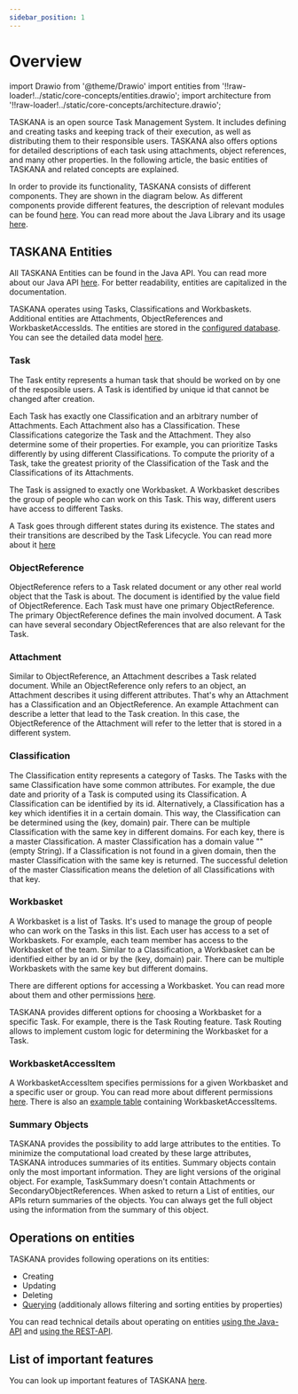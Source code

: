 ```yaml
---
sidebar_position: 1
---
```


# Overview

import Drawio from '@theme/Drawio'
import entities from '!!raw-loader!../static/core-concepts/entities.drawio';
import architecture from '!!raw-loader!../static/core-concepts/architecture.drawio';

TASKANA is an open source Task Management System. It includes defining and creating tasks and keeping track of their execution, as well as distributing them to their responsible users. TASKANA also offers options for detailed descriptions of each task using attachments, object references, and many other properties. In the following article, the basic entities of TASKANA and related concepts are explained. 

In order to provide its functionality, TASKANA consists of different components. They are shown in the diagram below. As different components provide different features, the description of relevant modules can be found [here](../reference/modules.md). You can read more about the Java Library and its usage [here](./javaApiUsage). 

<Drawio content={architecture} />

## TASKANA Entities
All TASKANA Entities can be found in the Java API. You can read more about our Java API [here](./javaApiUsage.md). For better readability, entities are capitalized in the documentation. 

TASKANA operates using Tasks, Classifications and Workbaskets. Additional entities are Attachments, ObjectReferences and WorkbasketAccessIds. The entities are stored in the [configured database](../configuration/database.md). You can see the detailed data model [here](../reference/dataModel.md).

<Drawio content={entities} />


### Task

The Task entity represents a human task that should be worked on by one of the resposible users. A Task is identified by unique id that cannot be changed after creation. 

Each Task has exactly one Classification and an arbitrary number of Attachments. Each Attachment also has a Classification. These Classifications categorize the Task and the Attachment. They also determine some of their properties. For example, you can prioritize Tasks differently by using different Classifications. To compute the priority of a Task, take the greatest priority of the Classification of the Task and the Classifications of its Attachments. 

The Task is assigned to exactly one Workbasket. A Workbasket describes the group of people who can work on this Task. This way, different users have access to different Tasks. 

A Task goes through different states during its existence. The states and their transitions are described by the Task Lifecycle. You can read more about it [here](./taskLifecycle.md)  

### ObjectReference
ObjectReference refers to a Task related document or any other real world object that the Task is about. The document is identified by the value field of ObjectReference. Each Task must have one primary ObjectReference. The primary ObjectReference defines the main involved document. A Task can have several secondary ObjectReferences that are also relevant for the Task.


### Attachment
Similar to ObjectReference, an Attachment describes a Task related document. While an ObjectReference only refers to an object, an Attachment describes it using different attributes. That's why an Attachment has a Classification and an ObjectReference. An example Attachment can describe a letter that lead to the Task creation. In this case, the ObjectReference of the Attachment will refer to the letter that is stored in a different system. 

### Classification

The Classification entity represents a category of Tasks. The Tasks with the same Classification have some common attributes. For example, the due date and priority of a Task is computed using its Classification. A Classification can be identified by its id. Alternatively, a Classification has a key which identifies it in a certain domain. This way, the Classification can be determined using the (key, domain) pair. There can be multiple Classification with the same key in different domains. For each key, there is a master Classification. A master Classification has a domain value "" (empty String). If a Classification is not found in a given domain, then the master Classification with the same key is returned. The successful deletion of the master Classification means the deletion of all Classifications with that key.

### Workbasket

 A Workbasket is a list of Tasks. It's used to manage the group of people who can work on the Tasks in this list. Each user has access to a set of Workbaskets. For example, each team member has access to the Workbasket of the team. Similar to a Classification, a Workbasket can be identified either by an id or by the (key, domain) pair. There can be multiple Workbaskets with the same key but different domains. 

There are different options for accessing a Workbasket. You can read more about them and other permissions [here](./securityAndPermissions#access-to-workbaskets).

TASKANA provides different options for choosing a Workbasket for a specific Task. For example, there is the Task Routing feature. Task Routing allows to implement custom logic for determining the Workbasket for a Task. 

### WorkbasketAccessItem

A WorkbasketAccessItem specifies permissions for a given Workbasket and a specific user or group. You can read more about different permissions [here](./securityAndPermissions#access-to-workbaskets). There is also an [example table](./securityAndPermissions.md#example-workbasketaccesslist-table) containing WorkbasketAccessItems. 

### Summary Objects

TASKANA provides the possibility to add large attributes to the entities. To minimize the computational load created by these large attributes, TASKANA introduces summaries of its entities. Summary objects contain only the most important information. They are light versions of the original object. For example, TaskSummary doesn't contain Attachments or SecondaryObjectReferences. When asked to return a List of entities, our APIs return summaries of the objects. You can always get the full object using the information from the summary of this object.

## Operations on entities

TASKANA provides following operations on its entities:
 - Creating
 - Updating
 - Deleting
 - [Querying](../features/queriesFilteringAndSorting.md) (additionaly allows filtering and sorting entities by properties)

You can read technical details about operating on entities [using the Java-API](./javaApiUsage.md) and [using the REST-API](./restApi.md).

## List of important features
You can look up important features of TASKANA [here](../../category/features).
